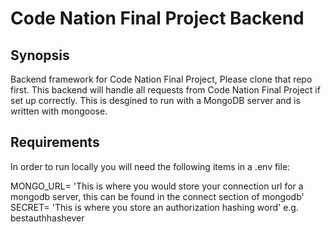 # Code Nation Final Project Backend

## Synopsis

Backend framework for Code Nation Final Project, Please clone that repo first. This backend will handle all requests from Code Nation Final Project if set up correctly. This is desgined to run with a MongoDB server and is written with mongoose.

## Requirements

In order to run locally you will need the following items in a .env file:

MONGO_URL= 'This is where you would store your connection url for a mongodb server, this can be found in the connect section of mongodb'
SECRET= 'This is where you store an authorization hashing word' e.g. bestauthhashever